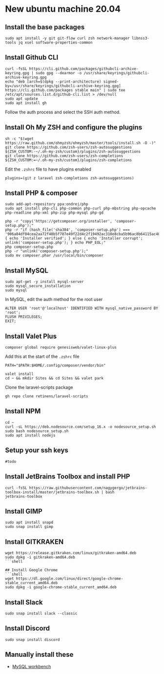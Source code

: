 # New ubuntu machine 20.04

## Install the base packages

```shell
sudo apt install -y git git-flow curl zsh network-manager libnss3-tools jq xsel software-properties-common
```

## Install Github CLI

```shell
curl -fsSL https://cli.github.com/packages/githubcli-archive-keyring.gpg | sudo gpg --dearmor -o /usr/share/keyrings/githubcli-archive-keyring.gpg
echo "deb [arch=$(dpkg --print-architecture) signed-by=/usr/share/keyrings/githubcli-archive-keyring.gpg] https://cli.github.com/packages stable main" | sudo tee /etc/apt/sources.list.d/github-cli.list > /dev/null
sudo apt update
sudo apt install gh
```
Follow the auth process and select the SSH auth method.


## Install Oh My ZSH and configure the plugins

```shell
sh -c "$(wget https://raw.github.com/ohmyzsh/ohmyzsh/master/tools/install.sh -O -)"
git clone https://github.com/zsh-users/zsh-autosuggestions ${ZSH_CUSTOM:-~/.oh-my-zsh/custom}/plugins/zsh-autosuggestions
git clone https://github.com/zsh-users/zsh-completions ${ZSH_CUSTOM:=~/.oh-my-zsh/custom}/plugins/zsh-completions
```

Edit the `.zshrc` file to have plugins enabled
```
plugins=(git z laravel zsh-completions zsh-autosuggestions)
```

## Install PHP & composer

```shell
sudo add-apt-repository ppa:ondrej/php
sudo apt install php-cli php-common php-curl php-mbstring php-opcache php-readline php-xml php-zip php-mysql php-gd
```
```shell
php -r "copy('https://getcomposer.org/installer', 'composer-setup.php');"
php -r "if (hash_file('sha384', 'composer-setup.php') === '906a84df04cea2aa72f40b5f787e49f22d4c2f19492ac310e8cba5b96ac8b64115ac402c8cd292b8a03482574915d1a8') { echo 'Installer verified'; } else { echo 'Installer corrupt'; unlink('composer-setup.php'); } echo PHP_EOL;"
php composer-setup.php
php -r "unlink('composer-setup.php');"
sudo mv composer.phar /usr/local/bin/composer
```

## Install MySQL

```shell
sudo apt-get -y install mysql-server
sudo mysql_secure_installation
sudo mysql
```
In MySQL, edit the auth method for the root user
```mysql
ALTER USER 'root'@'localhost' IDENTIFIED WITH mysql_native_password BY 'root';
FLUSH PRIVILEGES;
EXIT;
```

## Install Valet Plus

```shell
composer global require genesisweb/valet-linux-plus
```

Add this at the start of the `.zshrc` file
```
PATH="$PATH:$HOME/.config/composer/vendor/bin"
```

```shell
valet install
cd ~ && mkdir Sites && cd Sites && valet park
```

Clone the laravel-scripts package
```shell
gh repo clone retinens/laravel-scripts
```

## Install NPM

```shell
cd ~
curl -sL https://deb.nodesource.com/setup_16.x -o nodesource_setup.sh
sudo bash nodesource_setup.sh
sudo apt install nodejs
```

## Setup your ssh keys
```shell
#todo
```

## Install JetBrains Toolbox and install PHP
```shell
curl -fsSL https://raw.githubusercontent.com/nagygergo/jetbrains-toolbox-install/master/jetbrains-toolbox.sh | bash
jetbrains-toolbox
```

## Install GIMP
```shell
sudo apt install snapd
sudo snap install gimp
```
## Install GITKRAKEN
```shell
wget https://release.gitkraken.com/linux/gitkraken-amd64.deb
sudo dpkg -i gitkraken-amd64.deb
```shell

## Install Google Chrome
```shell
wget https://dl.google.com/linux/direct/google-chrome-stable_current_amd64.deb
sudo dpkg -i google-chrome-stable_current_amd64.deb
```

## Install Slack
```shell
sudo snap install slack --classic
```

## Install Discord

```shell
sudo snap install discord
```

## Manually install these 

* [MySQL workbench](https://dev.mysql.com/downloads/workbench/)
